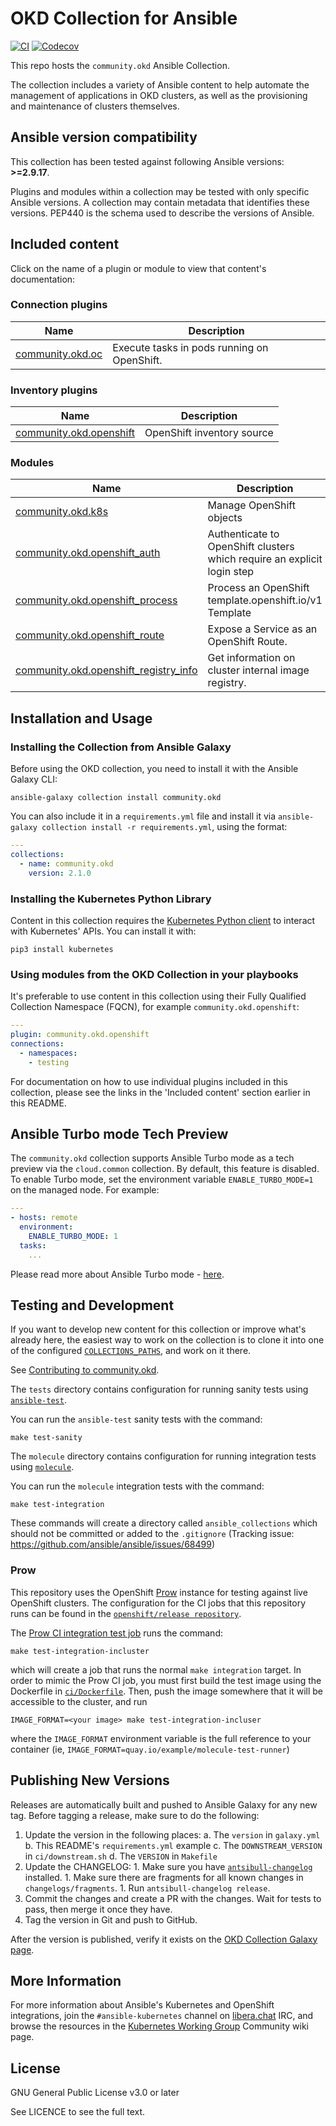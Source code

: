 # OKD Collection for Ansible

<!--- STARTREMOVE --->
[![CI](https://github.com/ansible-collections/community.okd/workflows/CI/badge.svg?event=push)](https://github.com/ansible-collections/community.okd/actions) [![Codecov](https://img.shields.io/codecov/c/github/ansible-collections/community.okd)](https://codecov.io/gh/ansible-collections/community.okd)

This repo hosts the `community.okd` Ansible Collection.

The collection includes a variety of Ansible content to help automate the management of applications in OKD clusters, as well as the provisioning and maintenance of clusters themselves.

<!--start requires_ansible-->
## Ansible version compatibility

This collection has been tested against following Ansible versions: **>=2.9.17**.

Plugins and modules within a collection may be tested with only specific Ansible versions.
A collection may contain metadata that identifies these versions.
PEP440 is the schema used to describe the versions of Ansible.
<!--end requires_ansible-->

## Included content

Click on the name of a plugin or module to view that content's documentation:

<!--start collection content-->
### Connection plugins
Name | Description
--- | ---
[community.okd.oc](https://github.com/ansible-collections/community.okd/blob/main/docs/community.okd.oc_connection.rst)|Execute tasks in pods running on OpenShift.

### Inventory plugins
Name | Description
--- | ---
[community.okd.openshift](https://github.com/ansible-collections/community.okd/blob/main/docs/community.okd.openshift_inventory.rst)|OpenShift inventory source

### Modules
Name | Description
--- | ---
[community.okd.k8s](https://github.com/ansible-collections/community.okd/blob/main/docs/community.okd.k8s_module.rst)|Manage OpenShift objects
[community.okd.openshift_auth](https://github.com/ansible-collections/community.okd/blob/main/docs/community.okd.openshift_auth_module.rst)|Authenticate to OpenShift clusters which require an explicit login step
[community.okd.openshift_process](https://github.com/ansible-collections/community.okd/blob/main/docs/community.okd.openshift_process_module.rst)|Process an OpenShift template.openshift.io/v1 Template
[community.okd.openshift_route](https://github.com/ansible-collections/community.okd/blob/main/docs/community.okd.openshift_route_module.rst)|Expose a Service as an OpenShift Route.
[community.okd.openshift_registry_info](https://github.com/ansible-collections/community.okd/blob/main/docs/community.okd.openshift_registry_info.rst)|Get information on cluster internal image registry.

<!--end collection content-->

<!--- ENDREMOVE --->

## Installation and Usage

### Installing the Collection from Ansible Galaxy

Before using the OKD collection, you need to install it with the Ansible Galaxy CLI:

    ansible-galaxy collection install community.okd

You can also include it in a `requirements.yml` file and install it via `ansible-galaxy collection install -r requirements.yml`, using the format:

```yaml
---
collections:
  - name: community.okd
    version: 2.1.0
```

### Installing the Kubernetes Python Library

Content in this collection requires the [Kubernetes Python client](https://pypi.org/project/kubernetes/) to interact with Kubernetes' APIs. You can install it with:

    pip3 install kubernetes

### Using modules from the OKD Collection in your playbooks

It's preferable to use content in this collection using their Fully Qualified Collection Namespace (FQCN), for example `community.okd.openshift`:

```yaml
---
plugin: community.okd.openshift
connections:
  - namespaces:
    - testing
```

For documentation on how to use individual plugins included in this collection, please see the links in the 'Included content' section earlier in this README.

## Ansible Turbo mode Tech Preview


 The ``community.okd`` collection supports Ansible Turbo mode as a tech preview via the ``cloud.common`` collection. By default, this feature is disabled. To enable Turbo mode, set the environment variable `ENABLE_TURBO_MODE=1` on the managed node. For example:

 ```yaml
 ---
 - hosts: remote
   environment:
     ENABLE_TURBO_MODE: 1
   tasks:
     ...
 ```

 Please read more about Ansible Turbo mode - [here](https://github.com/ansible-collections/community.okd/blob/main/docs/ansible_turbo_mode.rst).

<!--- STARTREMOVE --->
## Testing and Development

If you want to develop new content for this collection or improve what's already here, the easiest way to work on the collection is to clone it into one of the configured [`COLLECTIONS_PATHS`](https://docs.ansible.com/ansible/latest/reference_appendices/config.html#collections-paths), and work on it there.

See [Contributing to community.okd](CONTRIBUTING.md).

The `tests` directory contains configuration for running sanity tests using [`ansible-test`](https://docs.ansible.com/ansible/latest/dev_guide/testing_integration.html).

You can run the `ansible-test` sanity tests with the command:

    make test-sanity

The `molecule` directory contains configuration for running integration tests using [`molecule`](https://molecule.readthedocs.io/).

You can run the `molecule` integration tests with the command:

    make test-integration

These commands will create a directory called `ansible_collections` which should not be committed or added to the `.gitignore` (Tracking issue: https://github.com/ansible/ansible/issues/68499)


### Prow

This repository uses the OpenShift [Prow](https://github.com/kubernetes/test-infra/blob/master/prow/README.md) instance for testing against live OpenShift clusters.
The configuration for the CI jobs that this repository runs can be found in the [`openshift/release repository`](https://github.com/openshift/release/blob/master/ci-operator/config/openshift/community.okd/openshift-community.okd-main.yaml).

The [Prow CI integration test job](https://github.com/openshift/release/blob/master/ci-operator/config/openshift/community.okd/openshift-community.okd-main.yaml#L40-L43)
runs the command:

    make test-integration-incluster

which will create a job that runs the normal `make integration` target. In order to mimic the Prow CI job, you must
first build the test image using the Dockerfile in [`ci/Dockerfile`](ci/Dockerfile). Then, push the image
somewhere that it will be accessible to the cluster, and run

    IMAGE_FORMAT=<your image> make test-integration-incluser

where the `IMAGE_FORMAT` environment variable is the full reference to your container (ie, `IMAGE_FORMAT=quay.io/example/molecule-test-runner`)

## Publishing New Versions

Releases are automatically built and pushed to Ansible Galaxy for any new tag. Before tagging a release, make sure to do the following:

  1. Update the version in the following places:
    a. The `version` in `galaxy.yml`
    b. This README's `requirements.yml` example
    c. The `DOWNSTREAM_VERSION` in `ci/downstream.sh`
    d. The `VERSION` in `Makefile`
  1. Update the CHANGELOG:
    1. Make sure you have [`antsibull-changelog`](https://pypi.org/project/antsibull-changelog/) installed.
    1. Make sure there are fragments for all known changes in `changelogs/fragments`.
    1. Run `antsibull-changelog release`.
  1. Commit the changes and create a PR with the changes. Wait for tests to pass, then merge it once they have.
  1. Tag the version in Git and push to GitHub.

After the version is published, verify it exists on the [OKD Collection Galaxy page](https://galaxy.ansible.com/community/okd).
<!--- ENDREMOVE --->

## More Information

For more information about Ansible's Kubernetes and OpenShift integrations, join the `#ansible-kubernetes` channel on [libera.chat](https://libera.chat/) IRC, and browse the resources in the [Kubernetes Working Group](https://github.com/ansible/community/wiki/Kubernetes) Community wiki page.

## License

GNU General Public License v3.0 or later

See LICENCE to see the full text.
